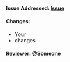 #### Issue Addressed: [Issue](https://github.com/CodeTheChangeUBC/OLPC)
#### Changes:
- Your
- changes
#### Reviewer: @Someone